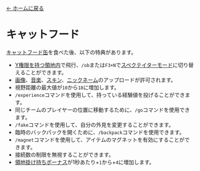 [← ホームに戻る](../)
# キャットフード
[キャットフード缶](../item/canned_cat.md)を食べた後、以下の特典があります。

- [Y権限を持つ領地内](../item/land_book.md#y-飛行)で飛行、`/ob`または`F3+N`で[スペクテイターモード](https://minecraft.fandom.com/ja/wiki/観察者モード)に切り替えることができます。
- [画像](https://discord.com/channels/799977829805981716/1050904585746784258)、[音楽](https://discord.com/channels/799977829805981716/1050912245758050326)、[スキン](https://discord.com/channels/799977829805981716/1052733588765937694)、[ニックネーム](https://discord.com/channels/799977829805981716/1052733336138825808)のアップロードが許可されます。
- 視野距離の最大値が`10`から`18`に増加します。
- `/experience`コマンドを使用して、持っている経験値を投げることができます。
- 同じチームのプレイヤーの位置に移動するために、`/go`コマンドを使用できます。
- `/fake`コマンドを使用して、自分の外見を変更することができます。
- 臨時のバックパックを開くために、`/backpack`コマンドを使用できます。
- `/magnet`コマンドを使用して、アイテムのマグネットを有効にすることができます。
- 接続数の制限を無視することができます。
- [領地掛け持ちボーナス](../item/land_book.md#活躍)が1秒あたり+`1`から+`4`に増加します。
